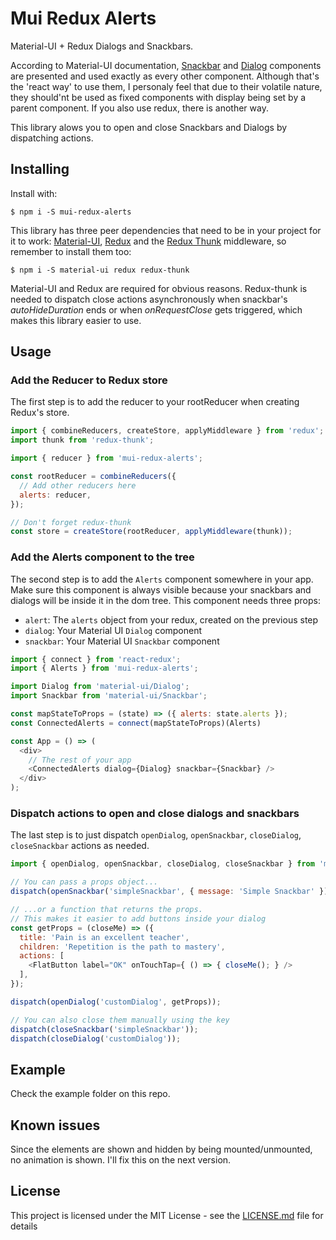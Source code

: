 # Mui Redux Alerts

Material-UI + Redux Dialogs and Snackbars. 

According to Material-UI documentation, [Snackbar](http://www.material-ui.com/#/components/snackbar) and [Dialog](http://www.material-ui.com/#/components/dialog) components are presented and used exactly as every other component. Although that's the 'react way' to use them, I personaly feel that due to their volatile nature, they should'nt be used as fixed components with display being set by a parent component. If you also use redux, there is another way.

This library alows you to open and close Snackbars and Dialogs by dispatching actions.

## Installing

Install with:

```
$ npm i -S mui-redux-alerts
```

This library has three peer dependencies that need to be in your project for it to work: [Material-UI](https://github.com/callemall/material-ui), [Redux](https://github.com/reactjs/redux) and the [Redux Thunk](https://github.com/gaearon/redux-thunk) middleware, so remember to install them too:

```
$ npm i -S material-ui redux redux-thunk
```

Material-UI and Redux are required for obvious reasons. Redux-thunk is needed to dispatch close actions asynchronously when snackbar's _autoHideDuration_ ends or when _onRequestClose_ gets triggered, which makes this library easier to use.

## Usage

### Add the Reducer to Redux store

The first step is to add the reducer to your rootReducer when creating Redux's store.
```JavaScript
import { combineReducers, createStore, applyMiddleware } from 'redux';
import thunk from 'redux-thunk';

import { reducer } from 'mui-redux-alerts';

const rootReducer = combineReducers({
  // Add other reducers here
  alerts: reducer,
});

// Don't forget redux-thunk
const store = createStore(rootReducer, applyMiddleware(thunk));
```

### Add the Alerts component to the tree

The second step is to add the `Alerts` component somewhere in your app. Make sure this component is always visible because your snackbars and dialogs will be inside it in the dom tree. This component needs three props: 
  - `alert`: The `alerts` object from your redux, created on the previous step
  - `dialog`: Your Material UI `Dialog` component
  - `snackbar`: Your Material UI `Snackbar` component

```JavaScript
import { connect } from 'react-redux';
import { Alerts } from 'mui-redux-alerts';

import Dialog from 'material-ui/Dialog';
import Snackbar from 'material-ui/Snackbar';

const mapStateToProps = (state) => ({ alerts: state.alerts });
const ConnectedAlerts = connect(mapStateToProps)(Alerts)

const App = () => (
  <div>
    // The rest of your app
    <ConnectedAlerts dialog={Dialog} snackbar={Snackbar} />
  </div>
);
```

### Dispatch actions to open and close dialogs and snackbars

The last step is to just dispatch `openDialog`, `openSnackbar`, `closeDialog`, `closeSnackbar` actions as needed.

```JavaScript
import { openDialog, openSnackbar, closeDialog, closeSnackbar } from 'mui-redux-alerts';

// You can pass a props object...
dispatch(openSnackbar('simpleSnackbar', { message: 'Simple Snackbar' }));

// ...or a function that returns the props.
// This makes it easier to add buttons inside your dialog
const getProps = (closeMe) => ({
  title: 'Pain is an excellent teacher',
  children: 'Repetition is the path to mastery',
  actions: [
    <FlatButton label="OK" onTouchTap={ () => { closeMe(); } />
  ],
});

dispatch(openDialog('customDialog', getProps));

// You can also close them manually using the key
dispatch(closeSnackbar('simpleSnackbar'));
dispatch(closeDialog('customDialog'));
```

## Example

Check the example folder on this repo.

## Known issues

Since the elements are shown and hidden by being mounted/unmounted, no animation is shown. I'll fix this on the next version.

## License

This project is licensed under the MIT License - see the [LICENSE.md](LICENSE.md) file for details
